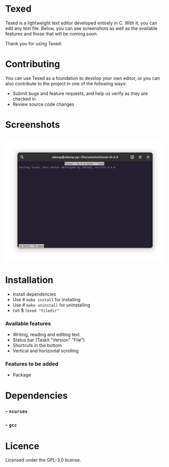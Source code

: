 # Texed
Texed is a lightweight text editor developed entirely in C. With it, you can edit any text file. Below, you can see screenshots as well as the available features and those that will be coming soon.

Thank you for using Texed.

# Contributing
You can use Texed as a foundation to develop your own editor, or you can also contribute to the project in one of the following ways:
- Submit bugs and feature requests, and help us verify as they are checked in
- Review source code changes

# Screenshots
<br> <img src="https://github.com/xdanep/texed/blob/master/screenshots/texed.png"/> <br>

# Installation
- Install dependencies
- Use # `make install` for installing
- Use # `make uninstall` for uninstalling
- run $ `texed "filedir"`

### Available features
- Writing, reading and editing text
- Status bar (Taskit "Version" "File")
- Shortcuts in the bottom
- Vertical and horizontal scrolling

### Features to be added
- Package

# Dependencies
### - `ncurses`
### - `gcc`

# Licence
Licensed under the GPL-3.0 license.